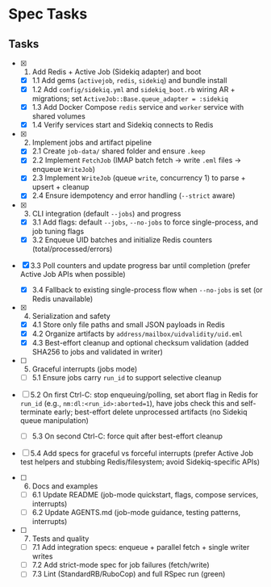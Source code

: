 # Spec Tasks

## Tasks

- [x] 1. Add Redis + Active Job (Sidekiq adapter) and boot
  - [x] 1.1 Add gems (`activejob`, `redis`, `sidekiq`) and bundle install
  - [x] 1.2 Add `config/sidekiq.yml` and `sidekiq_boot.rb` wiring AR + migrations; set `ActiveJob::Base.queue_adapter = :sidekiq`
  - [x] 1.3 Add Docker Compose `redis` service and `worker` service with shared volumes
  - [x] 1.4 Verify services start and Sidekiq connects to Redis

- [x] 2. Implement jobs and artifact pipeline
  - [x] 2.1 Create `job-data/` shared folder and ensure `.keep`
  - [x] 2.2 Implement `FetchJob` (IMAP batch fetch → write `.eml` files → enqueue `WriteJob`)
  - [x] 2.3 Implement `WriteJob` (queue `write`, concurrency 1) to parse + upsert + cleanup
  - [x] 2.4 Ensure idempotency and error handling (`--strict` aware)

- [x] 3. CLI integration (default `--jobs`) and progress
  - [x] 3.1 Add flags: default `--jobs`, `--no-jobs` to force single-process, and job tuning flags
  - [x] 3.2 Enqueue UID batches and initialize Redis counters (total/processed/errors)
- [x] 3.3 Poll counters and update progress bar until completion (prefer Active Job APIs when possible)
  - [x] 3.4 Fallback to existing single-process flow when `--no-jobs` is set (or Redis unavailable)

- [x] 4. Serialization and safety
  - [x] 4.1 Store only file paths and small JSON payloads in Redis
  - [x] 4.2 Organize artifacts by `address/mailbox/uidvalidity/uid.eml`
  - [x] 4.3 Best-effort cleanup and optional checksum validation (added SHA256 to jobs and validated in writer)

- [ ] 5. Graceful interrupts (jobs mode)
  - [ ] 5.1 Ensure jobs carry `run_id` to support selective cleanup
- [ ] 5.2 On first Ctrl-C: stop enqueuing/polling, set abort flag in Redis for `run_id` (e.g., `nm:dl:<run_id>:aborted=1`), have jobs check this and self-terminate early; best-effort delete unprocessed artifacts (no Sidekiq queue manipulation)
  - [ ] 5.3 On second Ctrl-C: force quit after best-effort cleanup
- [ ] 5.4 Add specs for graceful vs forceful interrupts (prefer Active Job test helpers and stubbing Redis/filesystem; avoid Sidekiq-specific APIs)

- [ ] 6. Docs and examples
  - [ ] 6.1 Update README (job-mode quickstart, flags, compose services, interrupts)
  - [ ] 6.2 Update AGENTS.md (job-mode guidance, testing patterns, interrupts)

- [ ] 7. Tests and quality
  - [ ] 7.1 Add integration specs: enqueue + parallel fetch + single writer writes
  - [ ] 7.2 Add strict-mode spec for job failures (fetch/write)
  - [ ] 7.3 Lint (StandardRB/RuboCop) and full RSpec run (green)
